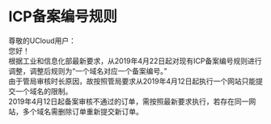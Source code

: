

# ICP备案编号规则

尊敬的UCloud用户：  
您好！  
根据工业和信息化部最新要求，从2019年4月22日起对现有ICP备案编号规则进行调整，调整后规则为“一个域名对应一个备案编号。”  
由于管局审核时长原因，故按照管局要求从2019年4月12日起执行一个网站只能提交一个域名的限制。  
2019年4月12日起备案审核不通过的订单，需按照最新要求执行，若存在同一网站，多个域名需删除订单重新提交新订单。

